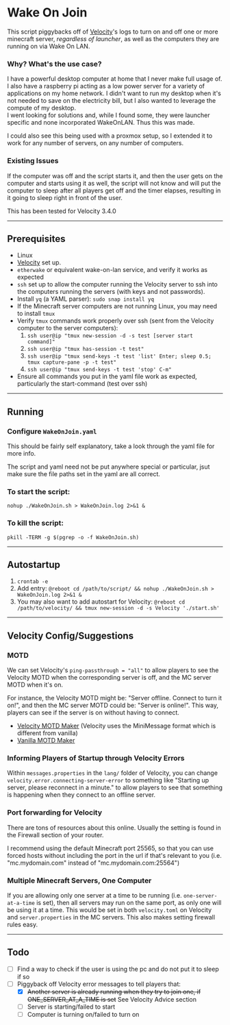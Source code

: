 # Wake On Join

This script piggybacks off of [Velocity](https://papermc.io/software/velocity)'s logs to turn on and off one or more minecraft server, *regardless of launcher*, as well as the computers they are running on via Wake On LAN.

### Why? What's the use case?

I have a powerful desktop computer at home that I never make full usage of. I also have a raspberry pi acting as a low power server for a variety of applications on my home network. I didn't want to run my desktop when it's not needed to save on the electricity bill, but I also wanted to leverage the compute of my desktop.  
I went looking for solutions and, while I found some, they were launcher specific and none incorporated WakeOnLAN. Thus this was made.

I could also see this being used with a proxmox setup, so I extended it to work for any number of servers, on any number of computers.

### Existing Issues

If the computer was off and the script starts it, and then the user gets on the computer and starts using it as well, the script will not know and will put the computer to sleep after all players get off and the timer elapses, resulting in it going to sleep right in front of the user.

This has been tested for Velocity 3.4.0

---

## Prerequisites

- Linux
- [Velocity](https://papermc.io/software/velocity) set up.
- `etherwake` or equivalent wake-on-lan service, and verify it works as expected
- `ssh` set up to allow the computer running the Velocity server to ssh into the computers running the servers (with keys and not passwords).
- Install `yq` (a YAML parser): `sudo snap install yq`
- If the Minecraft server computers are not running Linux, you may need to install `tmux`
- Verify `tmux` commands work properly over ssh (sent from the Velocity computer to the server computers):
	1) `ssh user@ip "tmux new-session -d -s test [server start command]"`
	2) `ssh user@ip "tmux has-session -t test"`
	3) `ssh user@ip "tmux send-keys -t test 'list' Enter; sleep 0.5; tmux capture-pane -p -t test"`
	4) `ssh user@ip "tmux send-keys -t test 'stop' C-m"`
- Ensure all commands you put in the yaml file work as expected, particularly the start-command (test over ssh)

---

## Running

### Configure `WakeOnJoin.yaml`

This should be fairly self explanatory, take a look through the yaml file for more info.

The script and yaml need not be put anywhere special or particular, jsut make sure the file paths set in the yaml are all correct.

### To start the script:

`nohup ./WakeOnJoin.sh > WakeOnJoin.log 2>&1 &`

### To kill the script:

`pkill -TERM -g $(pgrep -o -f WakeOnJoin.sh)`

---

## Autostartup

1) `crontab -e`
2) Add entry: `@reboot cd /path/to/script/ && nohup ./WakeOnJoin.sh > WakeOnJoin.log 2>&1 &`
3) You may also want to add autostart for Velocity: `@reboot cd /path/to/velocity/ && tmux new-session -d -s Velocity './start.sh'`

---

## Velocity Config/Suggestions

### MOTD

We can set Velocity's `ping-passthrough = "all"` to allow players to see the Velocity MOTD when the corresponding server is off, and the MC server MOTD when it's on.

For instance, the Velocity MOTD might be: "Server offline. Connect to turn it on!", and then the MC server MOTD could be: "Server is online!". This way, players can see if the server is on without having to connect.

- [Velocity MOTD Maker](https://docs.papermc.io/misc/tools/minimessage-web-editor) (Velocity uses the MiniMessage format which is different from vanilla)
- [Vanilla MOTD Maker](https://mctools.org/motd-creator)

### Informing Players of Startup through Velocity Errors

Within `messages.properties` in the `lang/` folder of Velocity, you can change `velocity.error.connecting-server-error` to something like "Starting up server, please reconnect in a minute." to allow players to see that something is happening when they connect to an offline server.

### Port forwarding for Velocity

There are tons of resources about this online. Usually the setting is found in the Firewall section of your router.

I recommend using the default Minecraft port 25565, so that you can use forced hosts without including the port in the url if that's relevant to you (i.e. "mc.mydomain.com" instead of "mc.mydomain.com:25564")

### Multiple Minecraft Servers, One Computer

If you are allowing only one server at a time to be running (i.e. `one-server-at-a-time` is set), then all servers may run on the same port, as only one will be using it at a time. This would be set in both `velocity.toml` on Velocity and `server.properties` in the MC servers. This also makes setting firewall rules easy.

---

## Todo

- [ ] Find a way to check if the user is using the pc and do not put it to sleep if so
- [ ] Piggyback off Velocity error messages to tell players that:
	- [x] ~~Another server is already running when they try to join one, if ONE_SERVER_AT_A_TIME is set~~ See Velocity Advice section
	- [ ] Server is starting/failed to start
	- [ ] Computer is turning on/failed to turn on
